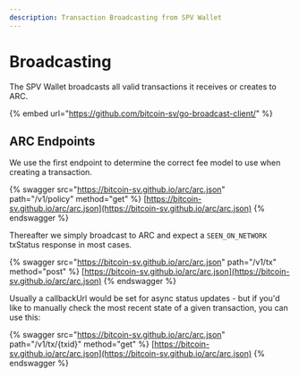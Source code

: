 ```yaml
---
description: Transaction Broadcasting from SPV Wallet
---
```


# Broadcasting

The SPV Wallet broadcasts all valid transactions it receives or creates to ARC.

{% embed url="https://github.com/bitcoin-sv/go-broadcast-client/" %}

## ARC Endpoints

We use the first endpoint to determine the correct fee model to use when creating a transaction.

{% swagger src="https://bitcoin-sv.github.io/arc/arc.json" path="/v1/policy" method="get" %}
[https://bitcoin-sv.github.io/arc/arc.json](https://bitcoin-sv.github.io/arc/arc.json)
{% endswagger %}

Thereafter we simply broadcast to ARC and expect a `SEEN_ON_NETWORK` txStatus response in most cases.

{% swagger src="https://bitcoin-sv.github.io/arc/arc.json" path="/v1/tx" method="post" %}
[https://bitcoin-sv.github.io/arc/arc.json](https://bitcoin-sv.github.io/arc/arc.json)
{% endswagger %}

Usually a callbackUrl would be set for async status updates - but if you'd like to manually check the most recent state of a given transaction, you can use this:

{% swagger src="https://bitcoin-sv.github.io/arc/arc.json" path="/v1/tx/{txid}" method="get" %}
[https://bitcoin-sv.github.io/arc/arc.json](https://bitcoin-sv.github.io/arc/arc.json)
{% endswagger %}
